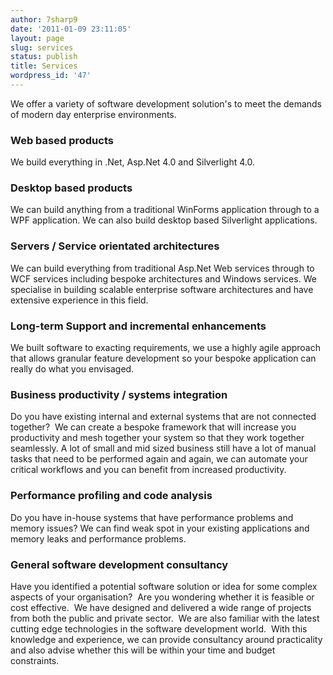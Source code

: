 ```yaml
---
author: 7sharp9
date: '2011-01-09 23:11:05'
layout: page
slug: services
status: publish
title: Services
wordpress_id: '47'
---
```


We offer a variety of software development solution's to meet the demands of
modern day enterprise environments.

### Web based products

We build everything in .Net, Asp.Net 4.0 and Silverlight 4.0.

### Desktop based products

We can build anything from a traditional WinForms application through to a WPF
application. We can also build desktop based Silverlight applications.

### Servers / Service orientated architectures

We can build everything from traditional Asp.Net Web services through to WCF
services including bespoke architectures and Windows services. We specialise
in building scalable enterprise software architectures and have extensive
experience in this field.

### Long-term Support and incremental enhancements

We built software to exacting requirements, we use a highly agile approach
that allows granular feature development so your bespoke application can
really do what you envisaged.

### Business productivity / systems integration

Do you have existing internal and external systems that are not connected
together?  We can create a bespoke framework that will increase you
productivity and mesh together your system so that they work together
seamlessly. A lot of small and mid sized business still have a lot of manual
tasks that need to be performed again and again, we can automate your critical
workflows and you can benefit from increased productivity.

### Performance profiling and code analysis

Do you have in-house systems that have performance problems and memory issues?
We can find weak spot in your existing applications and memory leaks and
performance problems.

### General software development consultancy

Have you identified a potential software solution or idea for some complex
aspects of your organisation?  Are you wondering whether it is feasible or
cost effective.  We have designed and delivered a wide range of projects from
both the public and private sector.  We are also familiar with the latest
cutting edge technologies in the software development world.  With this
knowledge and experience, we can provide consultancy around practicality and
also advise whether this will be within your time and budget constraints.

